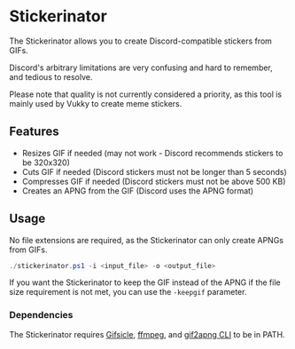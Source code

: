 # Stickerinator

The Stickerinator allows you to create Discord-compatible stickers from GIFs.

Discord's arbitrary limitations are very confusing and hard to remember, and tedious to resolve.

Please note that quality is not currently considered a priority, as this tool is mainly used by Vukky to create meme stickers.

## Features

* Resizes GIF if needed (may not work - Discord recommends stickers to be 320x320)
* Cuts GIF if needed (Discord stickers must not be longer than 5 seconds)
* Compresses GIF if needed (Discord stickers must not be above 500 KB)
* Creates an APNG from the GIF (Discord uses the APNG format)

## Usage

No file extensions are required, as the Stickerinator can only create APNGs from GIFs.

```powershell
./stickerinator.ps1 -i <input_file> -o <output_file>
```

If you want the Stickerinator to keep the GIF instead of the APNG if the file size requirement is not met, you can use the `-keepgif` parameter.

### Dependencies

The Stickerinator requires [Gifsicle](http://www.lcdf.org/gifsicle/), [ffmpeg](https://www.ffmpeg.org/download.html), and [gif2apng CLI](https://sourceforge.net/projects/gif2apng/files/) to be in PATH.
